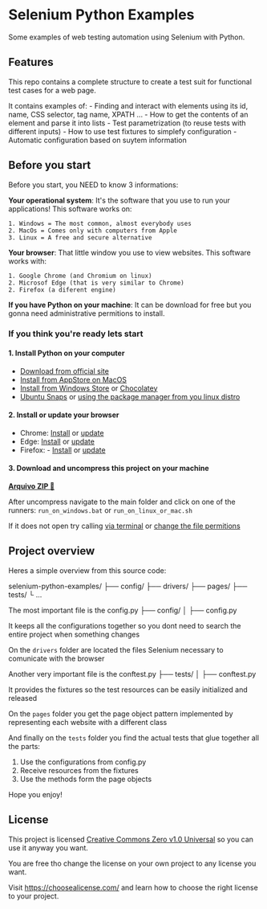 # Selenium Python Examples

Some examples of web testing automation using Selenium with Python.

## Features

This repo contains a complete structure to create a test suit for functional test cases for a web page.

It contains examples of:
    - Finding and interact with elements using its id, name, CSS selector, tag name, XPATH ...
    - How to get the contents of an element and parse it into lists
    - Test parametrization (to reuse tests with different inputs)
    - How to use test fixtures to simplefy configuration
    - Automatic configuration based on suytem information

## Before you start

Before you start, you NEED to know 3 informations:

__Your operational system__: It's the software that you use to run your applications! This software works on:

    1. Windows = The most common, almost everybody uses
    2. MacOs = Comes only with computers from Apple
    3. Linux = A free and secure alternative

__Your browser__: That little window you use to view websites. This software works with:

    1. Google Chrome (and Chromium on linux)
    2. Microsof Edge (that is very similar to Chrome)
    2. Firefox (a diferent engine)

__If you have Python on your machine__: It can be download for free but you gonna need administrative permitions to install.

### If you think you're ready lets start

#### 1. Install Python on your computer

- [Download from official site](https://www.python.org/downloads/release/python-3123/)
- [Install from AppStore on MacOS](https://apps.apple.com/br/app/python-3/id1262850648)
- [Install from Windows Store](https://apps.microsoft.com/detail/9ncvdn91xzqp?hl=en-us&gl=US) or [Chocolatey](https://community.chocolatey.org/packages/python312)
- [Ubuntu Snaps](https://snapcraft.io/python3-alt) or [using the package manager from you linux distro](https://wiki.python.org/moin/BeginnersGuide/Download)

#### 2. Install or update your browser

- Chrome: [Install](https://www.google.com/chrome/) or [update](https://support.google.com/chrome/answer/95414?hl=EN&co=GENIE.Platform%3DDesktop)
- Edge: [Install](https://www.microsoft.com/en-us/edge/download?form=MA13FJ) or [update](https://support.microsoft.com/en-us/topic/microsoft-edge-update-settings-af8aaca2-1b69-4870-94fe-18822dbb7ef1)
- Firefox: - [Install](https://www.mozilla.org/en-US/firefox/new/) or [update](https://support.mozilla.org/en-US/kb/update-firefox-latest-release)

#### 3. Download and uncompress this project on your machine

__[Arquivo ZIP 📂](https://github.com/edumco/selenium-python-examples/archive/refs/heads/main.zip)__

After uncompress navigate to the main folder and click on one of the runners: `run_on_windows.bat` or `run_on_linux_or_mac.sh`

If it does not open try calling [via terminal](https://www.lifewire.com/open-command-prompt-in-folder-8681085) or [change the file permitions](https://support.apple.com/guide/mac-help/change-permissions-for-files-folders-or-disks-mchlp1203/mac)

## Project overview

Heres a simple overview from this source code:

selenium-python-examples/
├── config/
├── drivers/
├── pages/
├── tests/
└ ...

The most important file is the config.py
├── config/
│   ├── config.py

It keeps all the configurations together so you dont need to search the entire project when something changes

On the `drivers` folder are located the files Selenium necessary to comunicate with the browser

Another very important file is the conftest.py
├── tests/
│   ├── conftest.py

It provides the fixtures so the test resources can be easily initialized and released

On the `pages` folder you get the page object pattern implemented by representing each website with a different class

And finally on the `tests` folder you find the actual tests that glue together all the parts:

1. Use the configurations from config.py
2. Receive resources from the fixtures
3. Use the methods form the page objects

Hope you enjoy!

## License

This project is licensed [Creative Commons Zero v1.0 Universal](LICENSE) so you can use it anyway you want.

You are free tho change the license on your own project to any license you want.

Visit <https://choosealicense.com/> and learn how to choose the right license to your project.
